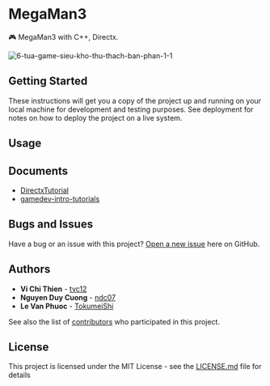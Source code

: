# MegaMan3
🎮 MegaMan3 with C++, Directx.

![6-tua-game-sieu-kho-thu-thach-ban-phan-1-1](https://user-images.githubusercontent.com/34389409/46876660-18eeef00-ce69-11e8-86f9-bd415c581452.jpg)

## Getting Started
These instructions will get you a copy of the project up and running on your local machine for development and testing purposes. See deployment for notes on how to deploy the project on a live system.

## Usage

## Documents
* [DirectxTutorial](http://www.directxtutorial.com/)
* [gamedev-intro-tutorials](https://github.com/Dungdna2000/gamedev-intro-tutorials)

## Bugs and Issues
Have a bug or an issue with this project? [Open a new issue](issues) here on GitHub.

## Authors
* **Vi Chi Thien** - [tvc12](https://github.com/tvc12)
* **Nguyen Duy Cuong** - [ndc07](https://github.com/ndc07)
* **Le Van Phuoc** - [TokumeiShi](https://github.com/TokumeiShi)

See also the list of [contributors](contributors) who participated in this project.

## License
This project is licensed under the MIT License - see the [LICENSE.md](LICENSE.md) file for details
